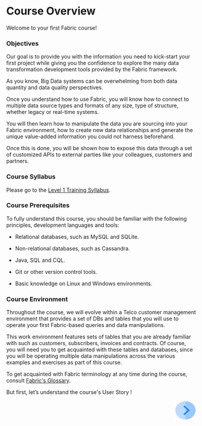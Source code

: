 # Course Overview

Welcome to your first Fabric course!   



### Objectives

Our goal is to provide you with the information you need to kick-start your first project while giving you the confidence to explore the many data transformation development tools provided by the Fabric framework. 

As you know, Big Data systems can be overwhelming from both data quantity and data quality perspectives. 

Once you understand how to use Fabric, you will know how to connect to multiple data source types and formats of any size, type of structure, whether legacy or real-time systems. 

You will then learn how to manipulate the data you are sourcing into your Fabric environment, how to create new data relationships and generate the unique value-added information you could not harness beforehand. 

Once this is done, you will be shown how to expose this data through a set of customized APIs to external parties like your colleagues, customers and partners.



### Course Syllabus

Please go to the [Level 1 Training Syllabus](/academy/Training_Level_1/01_Fabric_Introduction/1_2_training_level_1_syllabus.md).



### Course Prerequisites 

To fully understand this course, you should be familiar with the following principles, development languages and tools:

* Relational databases, such as MySQL and SQLite.

* Non-relational databases, such as Cassandra. 

* Java, SQL and CQL.

* Git or other version control tools.

* Basic knowledge on Linux and Windows environments.

 

### Course Environment

Throughout the course, we will evolve within a Telco customer management environment that provides a set of DBs and tables that you will use to operate your first Fabric-based queries and data manipulations. 

This work environment features sets of tables that you are already familiar with such as customers, subscribers, invoices and contracts. Of course, you will need you to get acquainted with these tables and databases, since you will be operating multiple data manipulations across the various examples and exercises as part of this course.

To get acquainted with Fabric terminology at any time during the course, consult [Fabric's Glossary](/articles/01_fabric_overview/02_fabric_glossary.md).


But first, let’s understand the course's User Story !

[<img align="right" width="60" height="54" src="/articles/images/Next.png">](/academy/Training_Level_1/01_Fabric_Introduction/1_3_course_user_story.md)
